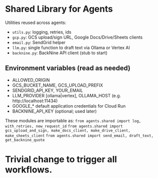 # Shared Library for Agents

Utilities reused across agents:
- `utils.py`: logging, retries, ids
- `gcp.py`: GCS upload/sign URL, Google Docs/Drive/Sheets clients
- `email.py`: SendGrid helper
- `llm.py`: single function to draft text via Ollama or Vertex AI
- `backnine.py`: BackNine API client (stub to start)

## Environment variables (read as needed)
- ALLOWED_ORIGIN
- GCS_BUCKET_NAME, GCS_UPLOAD_PREFIX
- SENDGRID_API_KEY, YOUR_EMAIL
- LLM_PROVIDER [ollama|vertex], OLLAMA_HOST (e.g. http://localhost:11434)
- GOOGLE_* default application credentials for Cloud Run
- BACKNINE_API_KEY (optional; used later)

These modules are importable as:
` from agents.shared import log, with_retries, new_request_id `
` from agents.shared import gcs_upload_and_sign, make_docs_client, make_drive_client, make_sheets_client `
` from agents.shared import send_email, draft_text, get_backnine_quote `

# Trivial change to trigger all workflows. 
